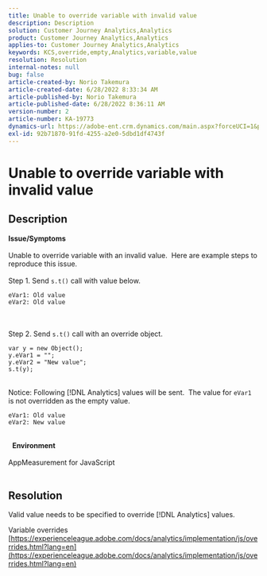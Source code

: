 ```yaml
---
title: Unable to override variable with invalid value
description: Description
solution: Customer Journey Analytics,Analytics
product: Customer Journey Analytics,Analytics
applies-to: Customer Journey Analytics,Analytics
keywords: KCS,override,empty,Analytics,variable,value
resolution: Resolution
internal-notes: null
bug: false
article-created-by: Norio Takemura
article-created-date: 6/28/2022 8:33:34 AM
article-published-by: Norio Takemura
article-published-date: 6/28/2022 8:36:11 AM
version-number: 2
article-number: KA-19773
dynamics-url: https://adobe-ent.crm.dynamics.com/main.aspx?forceUCI=1&pagetype=entityrecord&etn=knowledgearticle&id=620200fd-bcf6-ec11-bb3d-000d3a5b0bd2
exl-id: 92b71870-91fd-4255-a2e0-5dbd1df4743f
---
```

# Unable to override variable with invalid value

## Description

<b>Issue/Symptoms</b><br><br>Unable to override variable with an invalid value.  Here are example steps to reproduce this issue.
<br> 
<br>Step 1. Send `s.t()` call with value below.

```
eVar1: Old value
eVar2: Old value
```

<br> 
<br>Step 2. Send `s.t()` call with an override object.

```
var y = new Object();
y.eVar1 = "";
y.eVar2 = "New value";
s.t(y);
```

<br>Notice: Following [!DNL Analytics] values will be sent.  The value for `eVar1` is not overridden as the empty value.

```
eVar1: Old value
eVar2: New value
```

<br> 
<b>Environment</b><br><br>AppMeasurement for JavaScript
<br> 

## Resolution


Valid value needs to be specified to override [!DNL Analytics] values.

Variable overrides
[https://experienceleague.adobe.com/docs/analytics/implementation/js/overrides.html?lang=en](https://experienceleague.adobe.com/docs/analytics/implementation/js/overrides.html?lang=en)
